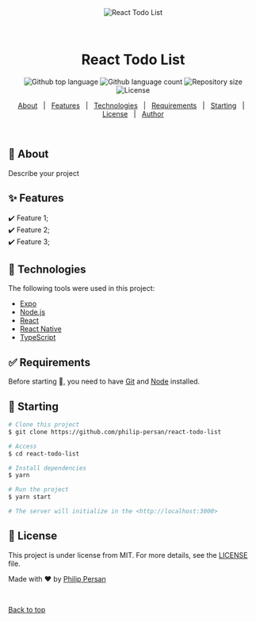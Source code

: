 <div align="center" id="top"> 
  <img src="./.github/app.gif" alt="React Todo List" />

  &#xa0;

  <!-- <a href="https://reacttodolist.netlify.app">Demo</a> -->
</div>

<h1 align="center">React Todo List</h1>

<p align="center">
  <img alt="Github top language" src="https://img.shields.io/github/languages/top/philip-persan/react-todo-list?color=56BEB8">

  <img alt="Github language count" src="https://img.shields.io/github/languages/count/philip-persan/react-todo-list?color=56BEB8">

  <img alt="Repository size" src="https://img.shields.io/github/repo-size/philip-persan/react-todo-list?color=56BEB8">

  <img alt="License" src="https://img.shields.io/github/license/philip-persan/react-todo-list?color=56BEB8">

  <!-- <img alt="Github issues" src="https://img.shields.io/github/issues/philip-persan/react-todo-list?color=56BEB8" /> -->

  <!-- <img alt="Github forks" src="https://img.shields.io/github/forks/philip-persan/react-todo-list?color=56BEB8" /> -->

  <!-- <img alt="Github stars" src="https://img.shields.io/github/stars/philip-persan/react-todo-list?color=56BEB8" /> -->
</p>

<!-- Status -->

<!-- <h4 align="center"> 
	🚧  React Todo List 🚀 Under construction...  🚧
</h4> 

<hr> -->

<p align="center">
  <a href="#dart-about">About</a> &#xa0; | &#xa0; 
  <a href="#sparkles-features">Features</a> &#xa0; | &#xa0;
  <a href="#rocket-technologies">Technologies</a> &#xa0; | &#xa0;
  <a href="#white_check_mark-requirements">Requirements</a> &#xa0; | &#xa0;
  <a href="#checkered_flag-starting">Starting</a> &#xa0; | &#xa0;
  <a href="#memo-license">License</a> &#xa0; | &#xa0;
  <a href="https://github.com/philip-persan" target="_blank">Author</a>
</p>

<br>

## :dart: About ##

Describe your project

## :sparkles: Features ##

:heavy_check_mark: Feature 1;\
:heavy_check_mark: Feature 2;\
:heavy_check_mark: Feature 3;

## :rocket: Technologies ##

The following tools were used in this project:

- [Expo](https://expo.io/)
- [Node.js](https://nodejs.org/en/)
- [React](https://pt-br.reactjs.org/)
- [React Native](https://reactnative.dev/)
- [TypeScript](https://www.typescriptlang.org/)

## :white_check_mark: Requirements ##

Before starting :checkered_flag:, you need to have [Git](https://git-scm.com) and [Node](https://nodejs.org/en/) installed.

## :checkered_flag: Starting ##

```bash
# Clone this project
$ git clone https://github.com/philip-persan/react-todo-list

# Access
$ cd react-todo-list

# Install dependencies
$ yarn

# Run the project
$ yarn start

# The server will initialize in the <http://localhost:3000>
```

## :memo: License ##

This project is under license from MIT. For more details, see the [LICENSE](LICENSE.md) file.


Made with :heart: by <a href="https://github.com/philip-persan" target="_blank">Philip Persan</a>

&#xa0;

<a href="#top">Back to top</a>
